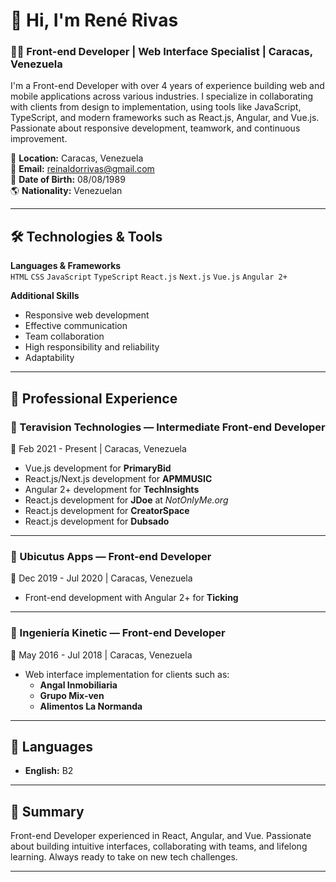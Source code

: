 # 👋 Hi, I'm René Rivas

### 🧑‍💻 Front-end Developer | Web Interface Specialist | Caracas, Venezuela

I'm a Front-end Developer with over 4 years of experience building web and mobile applications across various industries. I specialize in collaborating with clients from design to implementation, using tools like JavaScript, TypeScript, and modern frameworks such as React.js, Angular, and Vue.js. Passionate about responsive development, teamwork, and continuous improvement.

📍 **Location:** Caracas, Venezuela  
📧 **Email:** reinaldorrivas@gmail.com  
🎂 **Date of Birth:** 08/08/1989  
🌎 **Nationality:** Venezuelan  

---

## 🛠️ Technologies & Tools

**Languages & Frameworks**  
`HTML` `CSS` `JavaScript` `TypeScript` `React.js` `Next.js` `Vue.js` `Angular 2+`

**Additional Skills**  
- Responsive web development  
- Effective communication  
- Team collaboration  
- High responsibility and reliability  
- Adaptability

---

## 💼 Professional Experience

### 🏢 Teravision Technologies — Intermediate Front-end Developer  
📅 Feb 2021 - Present | Caracas, Venezuela  
- Vue.js development for **PrimaryBid**  
- React.js/Next.js development for **APMMUSIC**  
- Angular 2+ development for **TechInsights**  
- React.js development for **JDoe** at *NotOnlyMe.org*  
- React.js development for **CreatorSpace**  
- React.js development for **Dubsado**

---

### 🏢 Ubicutus Apps — Front-end Developer  
📅 Dec 2019 - Jul 2020 | Caracas, Venezuela  
- Front-end development with Angular 2+ for **Ticking**

---

### 🏢 Ingeniería Kinetic — Front-end Developer  
📅 May 2016 - Jul 2018 | Caracas, Venezuela  
- Web interface implementation for clients such as:  
  - **Angal Inmobiliaria**  
  - **Grupo Mix-ven**  
  - **Alimentos La Normanda**

---

## 🧠 Languages

- **English:** B2

---

## 📝 Summary

Front-end Developer experienced in React, Angular, and Vue. Passionate about building intuitive interfaces, collaborating with teams, and lifelong learning. Always ready to take on new tech challenges.

---
